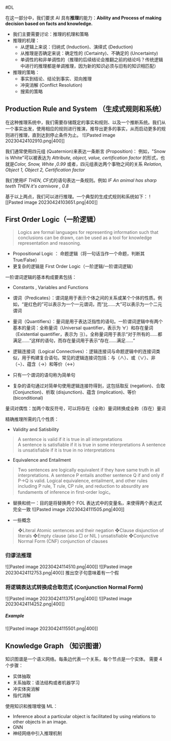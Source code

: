 #DL 

在这一部分中，我们要求 AI 具有**推理**的能力：**Ability and Process of making decision based on facts and knowledge.**
- 我们主要需要讨论：推理的机理和策略
- 推理的机理：
	- 从逻辑上来说：归纳式 (Induction)、演绎式 (Deduction)
	- 从推理是否确定来说：确定性的 (Certainty)、不确定的 (Uncertainty)
	- 单调性的和非单调性的（推理的后续结论会推翻之前的结论吗？传统逻辑中进行的推理都是单调推理，因为新的知识必须与旧有的知识相匹配）
- 推理的策略：
	- 事实到结论、结论到事实、双向推理
	- 冲突消解 (Conflict Resolution)
	- 搜索的策略

## Production Rule and System （生成式规则和系统）
在这种推理系统中，我们需要存储既定的事实和规则、以及一个推断系统。我们从一个事实出发，使用相应的规则进行推演，推导出更多的事实，从而启动更多的规则进行推理，直到达到停止条件为止。
![[Pasted image 20230424102910.png|400]]

我们通常使用四元组 (Quaternion)来表达一条断言 (Proposition)：
例如，"Snow is White"可以被表达为 *Attribute, object, value, certification factor* 的形式，也就是*Color, Snow, White ,0.99*
或者，四元组表达两个事物之间的关系 *Relation, Object 1, Object 2, Certification factor* 

我们使用*IF THEN, C*F式的语句表达一条规则。例如
*IF An animal has sharp teeth THEN it's carnivore , 0.8*

基于以上两点，我们可以进行推理。一个典型的生成式规则和系统如下：
![[Pasted image 20230424103651.png|400]]


## First Order Logic（一阶逻辑）
>Logics are formal languages for representing information such that conclusions can be drawn, can be used as a tool for knowledge representation and reasoning.

- Propositional Logic ： 命题逻辑（将一句话当作一个命题，判断其 True/False）
- 更复杂的逻辑是 First Order Logic（一阶逻辑/一阶谓词逻辑）

一阶谓词逻辑的基本构成要素包括：
- Constants , Variables and Functions 
- 谓词（Predicates）：谓词是用于表示个体之间的关系或某个个体的性质。例如，“是红色的”可以表示为一个一元谓词，而“比……大”可以表示为一个二元谓词
- 量词（Quantifiers）：量词是用于表达泛指性的语句。一阶谓词逻辑中有两个基本的量词：全称量词（Universal quantifier，表示为 $\forall$）和存在量词（Existential quantifier，表示为 $\exists$）。全称量词用于表示“对于所有的……都满足……”这样的语句，而存在量词用于表示“存在……满足……”
- 逻辑连接词（Logical Connectives）：逻辑连接词与命题逻辑中的连接词类似，用于构建复合语句。常见的逻辑连接词包括：与（∧）、或（∨）、非（¬）、蕴含（→）和等价（↔）

- 只有一个谓词的语句称为简单句
- 复杂的语句通过对简单句使用逻辑连接符得到，这包括取反 (negation)、合取 (Conjunction)、析取 (disjunction)、蕴含 (implication)、等价 (biconditional)

量词对偶性：加两个取反符号，可以将存在（全称）量词转换成全称（存在）量词

精确推理所需的几个性质：
- Validity and Satisbility 
>A sentence is valid if it is true in all interpretations  
>A sentence is satisfiable if it is true in some interpretations 
>A sentence is unsatisfiable if it is true in no interpretations

- Equivalence and Entailment 
>Two sentences are logically equivalent if they have same truth in all interpretations.
>A sentence P entails another sentence Q if and only if P→Q is valid.
>Logical equivalence, entailment, and other rules including P rule, T rule, CP rule, and reduction to absurdity are fundaments of inference in first-order logic。

- 替换和统一：目的是将替换两个 FOL 表达式中的变量名，来使得两个表达式完全一致
![[Pasted image 20230424111505.png|400]]

- 一些概念
>❖Literal Atomic sentences and their negation 
>❖Clause disjunction of literals 
>❖Empty clause (also □ or NIL ) unsatisfiable 
>❖Conjunctive Normal Form (CNF) conjunction of clauses


### 归谬法推理
![[Pasted image 20230424114510.png|400]]
![[Pasted image 20230424112753.png|400]]
推出空子句意味着有一个假

### 将逻辑表达式转换成合取范式 (Conjunction Normal Form)
![[Pasted image 20230424113751.png|400]]
![[Pasted image 20230424114252.png|400]]

##### Example
![[Pasted image 20230424115501.png|400]]

## Knowledge Graph （知识图谱）
知识图谱是一个语义网络。每条边代表一个关系，每个节点是一个实体。
需要 4 个步骤：
- 实体抽取
- 关系抽取：语法结构或者机器学习
- 冲实体突消解
- 指代消解

使用知识和推理增强 ML：
- Inference about a particular object is facilitated by using relations to other objects in an image.
- GNN
- 神经网络中引入推理机制















